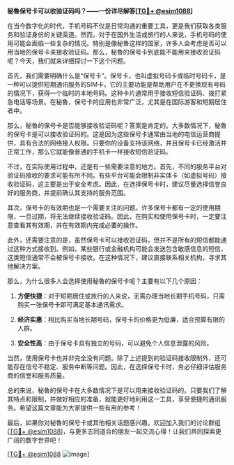 **秘魯保号卡可以收验证码吗？——一份详尽解答[[TG💪+ @esim1088](https://t.me/s/esim1088)]**

在当今数字化的时代，手机号码不仅是日常沟通的重要工具，更是我们获取各类服务和验证身份的关键渠道。然而，对于在国外生活或旅行的人来说，手机号码的使用可能会面临一些复杂的情况。特别是像秘魯这样的国家，许多人会考虑是否可以用当地的保号卡来接收验证码。那么，秘魯的保号卡到底能不能用来接收验证码呢？今天，我们就来详细探讨一下这个问题。

首先，我们需要明确什么是“保号卡”。保号卡，也叫虚拟号码卡或临时号码卡，是一种可以提供短期通讯服务的SIM卡。它的主要功能是帮助用户在不更换现有号码的情况下，获得一个临时的本地号码。这种卡片通常用于接收短信验证码、拨打紧急电话等场景。在秘魯，保号卡的应用也非常广泛，尤其是在国际游客和短期居住者中。

那么，秘魯的保号卡是否能够接收验证码呢？答案是肯定的。大多数情况下，秘魯的保号卡是可以接收验证码的。这是因为这些保号卡通常由当地的电信运营商提供，具有合法的网络接入权限。只要你的设备支持该网络，并且保号卡已经激活并正常工作，那么它就能像普通的手机卡一样接收短信验证码。

不过，在实际使用过程中，还是有一些需要注意的地方。首先，不同的服务平台对验证码接收的要求可能有所不同。有些平台可能会限制非实体卡（如虚拟号码）接收验证码，这主要是出于安全考虑。因此，在选择保号卡时，建议尽量选择信誉良好的服务商，并提前确认其支持的服务范围。

其次，保号卡的有效期也是一个需要关注的问题。许多保号卡都有一定的使用期限，一旦过期，将无法继续接收验证码。因此，在购买和使用保号卡时，一定要注意查看其有效期，并在有效期内完成必要的操作。

此外，还需要注意的是，虽然保号卡可以接收验证码，但并不是所有的短信都能通过这种方式接收到。例如，某些银行或金融机构可能会发送包含敏感信息的短信，这类短信通常不会被保号卡接收。在这种情况下，建议直接联系相关机构，寻求其他解决方案。

那么，为什么很多人会选择使用秘魯的保号卡呢？主要有以下几个原因：

1. **方便快捷**：对于短期居住或旅行的人来说，无需办理当地长期手机号码，只需购买一张保号卡即可满足基本通讯需求。
   
2. **经济实惠**：相比购买当地长期号码，保号卡的价格更为低廉，适合预算有限的人群。

3. **安全性高**：由于保号卡具有独立的号码，可以避免个人信息泄露的风险。

当然，使用保号卡也并非完全没有问题。除了上述提到的验证码接收限制外，还可能存在信号不稳定、服务中断等问题。因此，在选择保号卡时，务必仔细评估服务商的信誉和服务质量。

总的来说，秘魯的保号卡在大多数情况下是可以用来接收验证码的。只要我们了解其特点和限制，并做好相应的准备，就能更好地利用这一工具，享受便捷的通讯服务。希望这篇文章能为大家提供一些有用的参考！

最后，如果你对秘魯的保号卡或其他相关话题感兴趣，欢迎加入我们的讨论群组[[TG💪+ @esim1088](https://t.me/s/esim1088)]，与更多志同道合的朋友一起交流心得！让我们共同探索更广阔的数字世界吧！

[[TG💪+ @esim1088](https://t.me/s/esim1088) ![Image](https://i.postimg.cc/4NQfJmqS/Snipaste-2025-05-13-00-14-12.png)]